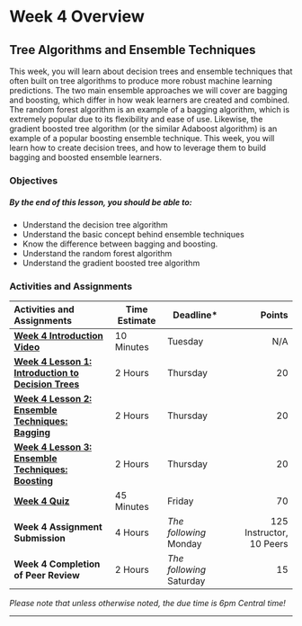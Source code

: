 # Week 4 Overview #

## Tree Algorithms and Ensemble Techniques ##

This week, you will learn about decision trees and ensemble techniques
that often built on tree algorithms to produce more robust machine
learning predictions. The two main ensemble approaches we will cover are
bagging and boosting, which differ in how weak learners are created and
combined. The random forest algorithm is an example of a bagging
algorithm, which is extremely popular due to its flexibility and ease of
use. Likewise, the gradient boosted tree algorithm (or the similar
Adaboost algorithm) is an example of a popular boosting ensemble
technique. This week, you will learn how to create decision trees, and
how to leverage them to build bagging and boosted ensemble learners.

### Objectives ###

##### By the end of this lesson, you should be able to: ######

- Understand the decision tree algorithm
- Understand the basic concept behind ensemble techniques
- Know the difference between bagging and boosting.
- Understand the random forest algorithm
- Understand the gradient boosted tree algorithm

### Activities and Assignments ###

| Activities and Assignments               | Time Estimate | Deadline*                |                   Points |
| :--------------------------------------- | ------------- | ------------------------ | -----------------------: |
| **[Week 4 Introduction Video][wv]**      | 10 Minutes    | Tuesday                  |                      N/A |
| **[Week 4 Lesson 1: Introduction to Decision Trees](lesson1.md)** | 2 Hours       | Thursday                 |                       20 |
| **[Week 4 Lesson 2: Ensemble Techniques: Bagging](lesson2.md)** | 2 Hours       | Thursday                 |                       20 |
| **[Week 4 Lesson 3: Ensemble Techniques: Boosting](lesson3.md)** | 2 Hours       | Thursday                 |                       20 |
| **[Week 4 Quiz][wq]**                    | 45 Minutes    | Friday                   |                       70 |
| **Week 4 Assignment Submission**         | 4 Hours       | *The following* Monday   | 125 Instructor, 10 Peers |
| **Week 4 Completion of Peer Review**     | 2 Hours       | *The following* Saturday |                       15 |

*Please note that unless otherwise noted, the due time is 6pm Central time!*

----------
[wv]: https://mediaspace.illinois.edu/media/w4ov/1_vhaqa1v1/63153661
[wq]: https://learn.illinois.edu/
